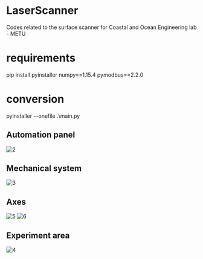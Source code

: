 # LaserScanner
Codes related to the surface scanner for Coastal and Ocean Engineering lab - METU

# requirements
pip install pyinstaller numpy==1.15.4 pymodbus==2.2.0
# conversion
pyinstaller --onefile .\main.py 

## Automation panel
![2](Photos/2.jpeg "Title")

## Mechanical system
![3](Photos/3.jpeg "Title")

## Axes
![5](Photos/5.jpeg "Title")
![6](Photos/6.jpeg "Title")

## Experiment area
![4](Photos/4.jpeg "Title")
